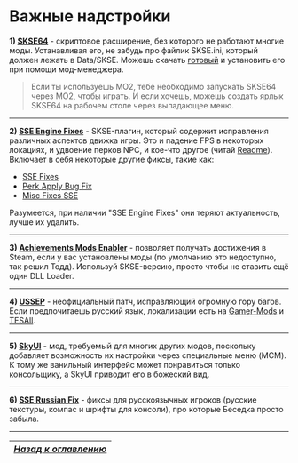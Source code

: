 # Важные надстройки

**1) [SKSE64](http://skse.silverlock.org)** - скриптовое расширение, без которого не работают многие моды. Устанавливая его, не забудь про файлик SKSE.ini, который должен лежать в Data/SKSE. Можешь скачать [готовый](https://www.nexusmods.com/skyrimspecialedition/mods/1651) и установить его при помощи мод-менеджера.

> Если ты используешь МО2, тебе необходимо запускать SKSE64 через МО2, чтобы играть. И если хочешь, можешь создать ярлык SKSE64 на рабочем столе через выпадающее меню.

------

**2) [SSE Engine Fixes](https://www.nexusmods.com/skyrimspecialedition/mods/17230)** - SKSE-плагин, который содержит исправления различных аспектов движка игры. Это и падение FPS в некоторых локациях, и удвоение перков NPC, и кое-что другое (читай [Readme](https://github.com/aers/EngineFixesSkyrim64/blob/master/README.md)). Включает в себя некоторые другие фиксы, такие как:

+ [SSE Fixes](https://www.nexusmods.com/skyrimspecialedition/mods/10547)
+ [Perk Apply Bug Fix](https://www.nexusmods.com/skyrimspecialedition/mods/16544)
+ [Misc Fixes SSE](https://www.nexusmods.com/skyrimspecialedition/mods/21635)

Разумеется, при наличии "SSE Engine Fixes" они теряют актуальность, лучше их удалить.

------

**3) [Achievements Mods Enabler](https://www.nexusmods.com/skyrimspecialedition/mods/245/)** - позволяет получать достижения в Steam, если у вас установлены моды (по умолчанию это недоступно, так решил Тодд). Используй SKSE-версию, просто чтобы не ставить ещё один DLL Loader.

------

**4) [USSEP](https://www.nexusmods.com/skyrimspecialedition/mods/266)** - неофициальный патч, исправляющий огромную гору багов. Если предпочитаешь русский язык, локализации есть на [Gamer-Mods](https://gamer-mods.ru/load/skyrim_se/patchi/ussep/153-1-0-4756) и [TESAll](http://tesall.ru/files/file/8682-neoficialnyy-patch-dlya-skyrim-special-edition-patch-ussep/).

------

**5) [SkyUI](https://www.nexusmods.com/skyrimspecialedition/mods/12604)** - мод, требуемый для многих других модов, поскольку добавляет возможность их настройки через специальные меню (MCM). К тому же ванильный интерфейс может понравиться только консольщику, а SkyUI приводит его в божеский вид.

------

**6) [SSE Russian Fix](https://www.nexusmods.com/skyrimspecialedition/mods/887/)** - фиксы для русскоязычных игроков (русские текстуры, компас и шрифты для консоли), про которые Беседка просто забыла.

------

|[*Назад к оглавлению*](../01_Оглавление.md)|
|:---:|
